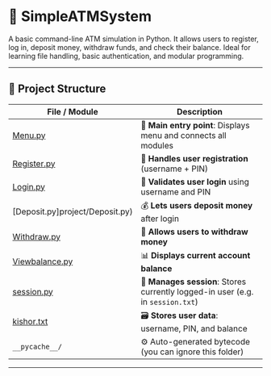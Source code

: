 # 🏧 SimpleATMSystem

A basic command-line ATM simulation in Python. It allows users to register, log in, deposit money, withdraw funds, and check their balance. Ideal for learning file handling, basic authentication, and modular programming.

---

## 📂 Project Structure

| File / Module            | Description |
|--------------------------|-------------|
| [Menu.py](project/Menu.py)         | 🔷 **Main entry point**: Displays menu and connects all modules |
| [Register.py](project/Register.py) | 📝 **Handles user registration** (username + PIN) |
| [Login.py](project/Login.py)       | 🔐 **Validates user login** using username and PIN |
| [Deposit.py]project/Deposit.py)   | 💰 **Lets users deposit money** after login |
| [Withdraw.py](project/Withdraw.py) | 💸 **Allows users to withdraw money** |
| [Viewbalance.py](project/Viewbalance.py) | 📊 **Displays current account balance** |
| [session.py](project/session.py)   | 🧠 **Manages session**: Stores currently logged-in user (e.g. in `session.txt`) |
| [kishor.txt](project/kishor.txt)   | 🗃️ **Stores user data**: username, PIN, and balance |
| `__pycache__/`               | ⚙️ Auto-generated bytecode (you can ignore this folder) |

---


